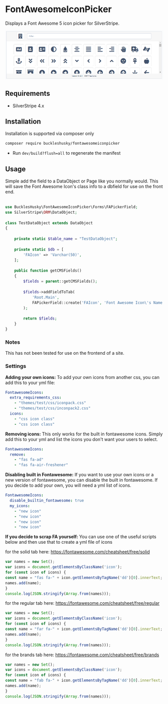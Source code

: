 FontAwesomeIconPicker
=================

Displays a Font Awesome 5 icon picker for SilverStripe.

![Overview of Image Cropper Field](screenshots/screenshot1.PNG)

## Requirements

* SilverStripe 4.x

## Installation

Installation is supported via composer only

```sh
composer require buckleshusky/fontawesomeiconpicker
```

* Run `dev/build?flush=all` to regenerate the manifest

## Usage

Simple add the field to a DataObject or Page like you normally would. 
This will save the Font Awesome Icon's class info to a dbfield for use on the front end.

```php

use BucklesHusky\FontAwesomeIconPicker\Forms\FAPickerField;
use SilverStripe\ORM\DataObject;

class TestDataObject extends DataObject
{

    private static $table_name = "TestDataObject";

    private static $db = [
        'FAIcon' => 'Varchar(50)',
    ];

    public function getCMSFields()
    {
        $fields = parent::getCMSFields();

        $fields->addFieldToTab(
            'Root.Main',
            FAPickerField::create('FAIcon', 'Font Awesome Icon\'s Name')
        );

        return $fields;
    }
}
```

### Notes
This has not been tested for use on the frontend of a site.

### Settings

**Adding your own icons:**
To add your own icons from another css, you can add this to your yml file:

```yml
FontawesomeIcons:
  extra_requirements_css:
    - "themes/test/css/iconpack.css"
    - "themes/test/css/inconpack2.css"
  icons:
    - "css icon class"
	- "css icon class"
```

**Removing icons:**
This only works for the built in fontawesome icons.
Simply add this to your yml and list the icons you don't 
want your users to select.

```yml
FontawesomeIcons:
  remove:
    - "fas fa-ad"
	- "fas fa-air-freshener"
```

**Disabling built in Fontawesome:**
If you want to use your own icons or a new version of fontawesome,
you can disable the built in fontawesome. If you decide to add your own,
you will need a yml list of icons.

```yml
FontawesomeIcons:
  disable_builtin_fontawesome: true
  my_icons:
	- "new icon"
	- "new icon"
	- "new icon"
	- "new icon"
```


**If you decide to scrap FA yourself:**
You can use one of the useful scripts below and then use that to create
a yml file of icons

for the solid tab here: https://fontawesome.com/cheatsheet/free/solid

```javascript
var names = new Set();
var icons = document.getElementsByClassName('icon');
for (const icon of icons) {
const name = "fas fa-" + icon.getElementsByTagName('dd')[0].innerText;
names.add(name);
}
console.log(JSON.stringify(Array.from(names)));
```

for the regular tab here: https://fontawesome.com/cheatsheet/free/regular

```javascript
var names = new Set();
var icons = document.getElementsByClassName('icon');
for (const icon of icons) {
const name = "far fa-" + icon.getElementsByTagName('dd')[0].innerText;
names.add(name);
}
console.log(JSON.stringify(Array.from(names)));
```

for the brands tab here: https://fontawesome.com/cheatsheet/free/brands

```javascript
var names = new Set();
var icons = document.getElementsByClassName('icon');
for (const icon of icons) {
const name = "fab fa-" + icon.getElementsByTagName('dd')[0].innerText;
names.add(name);
}
console.log(JSON.stringify(Array.from(names)));
```

